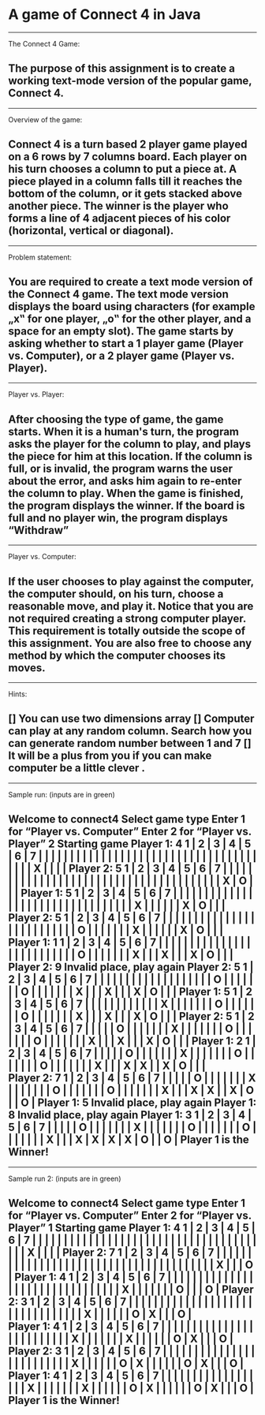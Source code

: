 A game of Connect 4 in Java
===========================

  ___________________
  The Connect 4 Game:
  
  The purpose of this assignment is to create a working text-mode version of the popular game, Connect 4. 
-----------------------------------------------------------------------------------------------------------------------

  _____________________
  Overview of the game:
  
  Connect 4 is a turn based 2 player game played on a 6 rows by 7 columns board. Each player on his turn chooses a column to put a piece at. A piece played in a column falls till it reaches the bottom of the column, or it gets stacked above another piece. The winner is the player who forms a line of 4 adjacent pieces of his color (horizontal, vertical or diagonal). 
-----------------------------------------------------------------------------------------------------------------------

  __________________
  Problem statement:
 
  You are required to create a text mode version of the Connect 4 game. The text mode version displays the board using characters (for example „x‟ for one player, „o‟ for the other player, and 
a space for an empty slot). 
  The game starts by asking whether to start a 1 player game (Player vs. Computer), or a 2 player game (Player vs. Player). 
-----------------------------------------------------------------------------------------------------------------------

  __________________
  Player vs. Player:
  
  After choosing the type of game, the game starts. When it is a human's turn, the program asks the player for the column to play, and plays the piece for him at this location. 
  If the column is full, or is invalid, the program warns the user about the error, and asks him again to re-enter the column to play. 
  When the game is finished, the program displays the winner.
  If the board is full and no player win, the program displays “Withdraw”
-----------------------------------------------------------------------------------------------------------------------

  ____________________
  Player vs. Computer:
  
  If the user chooses to play against the computer, the computer should, on his turn, choose a reasonable move, and play it. 
  Notice that you are not required creating a strong computer player. This requirement is totally outside the scope of this assignment. 
  You are also free to choose any method by which the computer chooses its moves. 
-----------------------------------------------------------------------------------------------------------------------

  ______
  Hints:
  
  [] You can use two dimensions array
  [] Computer can play at any random column. Search how you can generate random number between 1 and 7
  [] It will be a plus from you if you can make computer be a little clever . 
-----------------------------------------------------------------------------------------------------------------------

  _________________________________
  Sample run: (inputs are in green)
  
Welcome to connect4
Select game type
Enter 1 for “Player vs. Computer”
Enter 2 for “Player vs. Player”
2
Starting game
Player 1: 4
 1 | 2 | 3 | 4 | 5 | 6 | 7 |
   |   |   |   |   |   |   |
   |   |   |   |   |   |   |
   |   |   |   |   |   |   |
   |   |   |   |   |   |   |
   |   |   |   |   |   |   |
   |   |   | X |   |   |   |
Player 2:  5
 1 | 2 | 3 | 4 | 5 | 6 | 7 |
   |   |   |   |   |   |   |
   |   |   |   |   |   |   |
   |   |   |   |   |   |   |
   |   |   |   |   |   |   |
   |   |   |   |   |   |   |
   |   |   | X | O |   |   |
Player 1: 5
 1 | 2 | 3 | 4 | 5 | 6 | 7 |
   |   |   |   |   |   |   |
   |   |   |   |   |   |   |
   |   |   |   |   |   |   |
   |   |   |   |   |   |   |
   |   |   |   | X |   |   |
   |   |   | X | O |   |   |
Player 2:  5
 1 | 2 | 3 | 4 | 5 | 6 | 7 |
   |   |   |   |   |   |   |
   |   |   |   |   |   |   |
   |   |   |   |   |   |   |
   |   |   |   | O |   |   |
   |   |   |   | X |   |   |
   |   |   | X | O |   |   |
Player 1: 1
 1 | 2 | 3 | 4 | 5 | 6 | 7 |
   |   |   |   |   |   |   |
   |   |   |   |   |   |   |
   |   |   |   |   |   |   |
   |   |   |   | O |   |   |
   |   |   |   | X |   |   |
 X |   |   | X | O |   |   |
Player 2: 9
Invalid place, play again
Player 2: 5
 1 | 2 | 3 | 4 | 5 | 6 | 7 |
   |   |   |   |   |   |   |
   |   |   |   |   |   |   |
   |   |   |   | O |   |   |
   |   |   |   | O |   |   |
   |   |   |   | X |   |   |
 X |   |   | X | O |   |   |
Player 1: 5
 1 | 2 | 3 | 4 | 5 | 6 | 7 |
   |   |   |   |   |   |   |
   |   |   |   | X |   |   |
   |   |   |   | O |   |   |
   |   |   |   | O |   |   |
   |   |   |   | X |   |   |
 X |   |   | X | O |   |   |
Player 2: 5
 1 | 2 | 3 | 4 | 5 | 6 | 7 |
   |   |   |   | O |   |   |
   |   |   |   | X |   |   |
   |   |   |   | O |   |   |
   |   |   |   | O |   |   |
   |   |   |   | X |   |   |
 X |   |   | X | O |   |   |
Player 1: 2
 1 | 2 | 3 | 4 | 5 | 6 | 7 |
   |   |   |   | O |   |   |
   |   |   |   | X |   |   |
   |   |   |   | O |   |   |
   |   |   |   | O |   |   |
   |   |   |   | X |   |   |
 X | X |   | X | O |   |   |  
Player 2: 7
 1 | 2 | 3 | 4 | 5 | 6 | 7 |
   |   |   |   | O |   |   |
   |   |   |   | X |   |   |
   |   |   |   | O |   |   |
   |   |   |   | O |   |   |
   |   |   |   | X |   |   |
 X | X |   | X | O |   | O |
Player 1: 5
Invalid place, play again
Player 1: 8
Invalid place, play again
Player 1: 3
 1 | 2 | 3 | 4 | 5 | 6 | 7 |
   |   |   |   | O |   |   |
   |   |   |   | X |   |   |
   |   |   |   | O |   |   |
   |   |   |   | O |   |   |
   |   |   |   | X |   |   |
 X | X | X | X | O |   | O |
Player 1 is the Winner! 
-----------------------------------------------------------------------------------------------------------------------
  
  ___________________________________
  Sample run 2: (inputs are in green)
  
Welcome to connect4
Select game type
Enter 1 for “Player vs. Computer”
Enter 2 for “Player vs. Player”
1
Starting game
Player 1: 4
 1 | 2 | 3 | 4 | 5 | 6 | 7 |
   |   |   |   |   |   |   |
   |   |   |   |   |   |   |
   |   |   |   |   |   |   |
   |   |   |   |   |   |   |
   |   |   |   |   |   |   |
   |   |   | X |   |   |   |
Player 2: 7
 1 | 2 | 3 | 4 | 5 | 6 | 7 |
   |   |   |   |   |   |   |
   |   |   |   |   |   |   |
   |   |   |   |   |   |   |
   |   |   |   |   |   |   |
   |   |   |   |   |   |   |
   |   |   | X |   |   | O |
Player 1: 4
 1 | 2 | 3 | 4 | 5 | 6 | 7 |
   |   |   |   |   |   |   |
   |   |   |   |   |   |   |
   |   |   |   |   |   |   |
   |   |   |   |   |   |   |
   |   |   | X |   |   |   |
   |   |   | O |   |   | O |
Player 2: 3
 1 | 2 | 3 | 4 | 5 | 6 | 7 |
   |   |   |   |   |   |   |
   |   |   |   |   |   |   |
   |   |   |   |   |   |   |
   |   |   |   |   |   |   |
   |   |   | X |   |   |   |
   |   | O | X |   |   | O |  
Player 1: 4
 1 | 2 | 3 | 4 | 5 | 6 | 7 |
   |   |   |   |   |   |   |
   |   |   |   |   |   |   |
   |   |   |   |   |   |   |
   |   |   | X |   |   |   |
   |   |   | X |   |   |   |
   |   | O | X |   |   | O |
Player 2: 3
 1 | 2 | 3 | 4 | 5 | 6 | 7 |
   |   |   |   |   |   |   |
   |   |   |   |   |   |   |
   |   |   |   |   |   |   |
   |   |   | X |   |   |   |
   |   | O | X |   |   |   |
   |   | O | X |   |   | O |
Player 1: 4
 1 | 2 | 3 | 4 | 5 | 6 | 7 |
   |   |   |   |   |   |   |
   |   |   |   |   |   |   |
   |   |   | X |   |   |   |
   |   |   | X |   |   |   |
   |   | O | X |   |   |   |
   |   | O | X |   |   | O |
Player 1 is the Winner!
-----------------------------------------------------------------------------------------------------------------------

